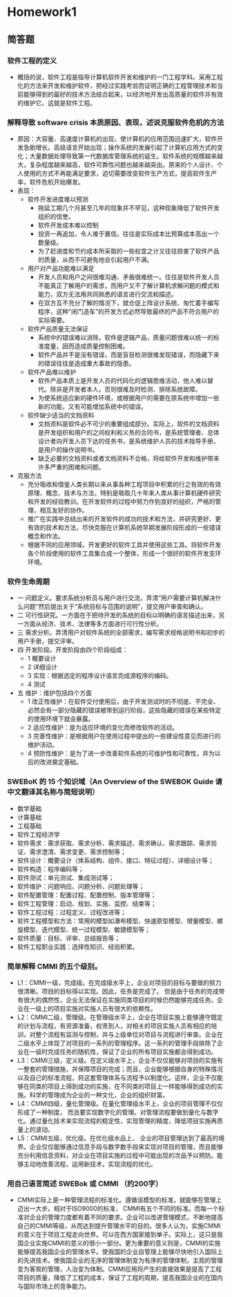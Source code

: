 # Homework1

## 简答题

### 软件工程的定义

- 概括的说，软件工程是指导计算机软件开发和维护的一门工程学科。采用工程化的方法来开发和维护软件，把经过实践考验而证明正确的工程管理技术和当前能够得到的最好的技术方法结合起来，以经济地开发出高质量的软件并有效的维护它。这就是软件工程。

### 解释导致 software crisis 本质原因、表现，述说克服软件危机的方法

- 原因：大容量、高速度计算机的出现，使计算机的应用范围迅速扩大，软件开发急剧增长。高级语言开始出现；操作系统的发展引起了计算机应用方式的变化；大量数据处理导致第一代数据库管理系统的诞生。软件系统的规模越来越大，复杂程度越来越高，软件可靠性问题也越来越突出。原来的个人设计、个人使用的方式不再能满足要求，迫切需要改变软件生产方式，提高软件生产率，软件危机开始爆发。
- 表现：
  - 软件开发进度难以预测
    - 拖延工期几个月甚至几年的现象并不罕见，这种现象降低了软件开发组织的信誉。
    - 软件开发成本难以控制
    - 投资一再追加，令人难于置信。往往是实际成本比预算成本高出一个数量级。
    - 为了赶进度和节约成本所采取的一些权宜之计又往往损害了软件产品的质量，从而不可避免地会引起用户不满。
  - 用户对产品功能难以满足
    - 开发人员和用户之间很难沟通、矛盾很难统一。往往是软件开发人员不能真正了解用户的需求，而用户又不了解计算机求解问题的模式和能力，双方无法用共同熟悉的语言进行交流和描述。
    - 在双方互不充分了解的情况下，就仓促上阵设计系统、匆忙着手编写程序，这种"闭门造车"的开发方式必然导致最终的产品不符合用户的实际需要。
  - 软件产品质量无法保证
    - 系统中的错误难以消除。软件是逻辑产品，质量问题很难以统一的标准度量，因而造成质量控制困难。
    - 软件产品并不是没有错误，而是盲目检测很难发现错误，而隐藏下来的错误往往是造成重大事故的隐患。
  - 软件产品难以维护
    - 软件产品本质上是开发人员的代码化的逻辑思维活动，他人难以替代。除非是开发者本人，否则很难及时检测、排除系统故障。
    - 为使系统适应新的硬件环境，或根据用户的需要在原系统中增加一些新的功能，又有可能增加系统中的错误。
  - 软件缺少适当的文档资料
    - 文档资料是软件必不可少的重要组成部分。实际上，软件的文档资料是开发组织和用户的之间权利和义务的合同书，是系统管理者、总体设计者向开发人员下达的任务书，是系统维护人员的技术指导手册，是用户的操作说明书。
    - 缺乏必要的文档资料或者文档资料不合格，将给软件开发和维护带来许多严重的困难和问题。
- 克服方法
  - 充分吸收和借鉴人类长期以来从事各种工程项目中积累的行之有效的有效原理、概念、技术与方法，特别是吸取几十年来人类从事计算机硬件研究和开发的经验教训。在开发软件的过程中努力作到良好的组织，严格的管理，相互友好的协作。
  - 推广在实践中总结出来的开发软件的成功的技术和方法，并研究更好、更有效的技术和方法，尽快克服在计算机系统早期发展阶段形成的一些错误概念和作法。
  - 根据不同的应用领域，开发更好的软件工具并使用这些工具。将软件开发各个阶段使用的软件工具集合成一个整体，形成一个很好的软件开发支环环境。

### 软件生命周期

- 一 问题定义。要求系统分析员与用户进行交流，弄清“用户需要计算机解决什么问题”然后提出关于“系统目标与范围的说明”，提交用户审查和确认。
- 二 可行性研究。一方面在于把待开发的系统的目标以明确的语言描述出来，另一方面从经济、技术、法律等多方面进行可行性分析。
- 三 需求分析。弄清用户对软件系统的全部需求，编写需求规格说明书和初步的用户手册，提交评审。
- 四 开发阶段。开发阶段由四个阶段组成：
  - 1 概要设计
  - 2 详细设计
  - 3 实现：根据选定的程序设计语言完成源程序的编码。
  - 4 测试
- 五 维护：维护包括四个方面
  - 1 改正性维护：在软件交付使用后，由于开发测试时的不彻底、不完全、必然会有一部分隐藏的错误被带到运行阶段，这些隐藏的错误在某些特定的使用环境下就会暴露。
  - 2 适应性维护：是为适应环境的变化而修改软件的活动。
  - 3 完善性维护：是根据用户在使用过程中提出的一些建设性意见而进行的维护活动。
  - 4 预防性维护：是为了进一步改善软件系统的可维护性和可靠性，并为以后的改进奠定基础。

### SWEBoK 的 15 个知识域（An Overview of the SWEBOK Guide 请中文翻译其名称与简短说明）

- 数学基础
- 计算基础
- 工程基础
- 软件工程经济学
- 软件需求：需求获取、需求分析、需求描述、需求确认、需求跟踪、需求验证、需求澄清、需求变更、需求控制等；
- 软件设计：概要设计（体系结构、组件、接口、特征过程）、详细设计等；
- 软件构造：程序编码等；
- 软件测试：单元测试、集成测试等；
- 软件维护：问题响应、问题分析、问题处理等；
- 软件配置管理：配置过程、配置控制、版本管理等；
- 软件工程管理：启动、规划、实施、监控、结束等；
- 软件工程过程：过程定义、过程改进等；
- 软件工程模型和方法：常用的模型如瀑布模型、快速原型模型、增量模型、螺旋模型、迭代模型、统一过程模型、敏捷模型等；
- 软件质量：目标、评审、总结报告等；
- 软件工程职业实践：选择性知识、经验积累。

### 简单解释 CMMI 的五个级别。

- L1：CMMI一级，完成级。在完成级水平上，企业对项目的目标与要做的努力很清晰。项目的目标得以实现。因此，任务是完成了。 但是由于任务的完成带有很大的偶然性，企业无法保证在实施同类项目的时候仍然能够完成任务。企业在一级上的项目实施对实施人员有很大的依赖性。
- L2：CMMI二级，管理级。在管理级水平上，企业在项目实施上能够遵守既定的计划与流程，有资源准备，权责到人，对相关的项目实施人员有相应的培训，对整个流程有监测与控制，并与上级单位对项目与流程进行审查。企业在二级水平上体现了对项目的一系列的管理程序。这一系列的管理手段排除了企业在一级时完成任务的随机性，保证了企业的所有项目实施都会得到成功。
- L3：CMMI三级，定义级。在定义级水平上，企业不仅仅能够对项目的实施有一整套的管理措施，并保障项目的完成；而且，企业能够根据自身的特殊情况以及自己的标准流程，将这套管理体系与流程予以制度化。这样，企业不仅能够在同类的项目上得到成功的实施，在不同类的项目上一样能够得到成功的实施。科学的管理成为企业的一种文化，企业的组织财富。
- L4：CMMI四级，量化管理级。在量化管理级水平上，企业的项目管理不仅仅形成了一种制度， 而且要实现数字化的管理。对管理流程要做到量化与数字化。通过量化技术来实现流程的稳定性，实现管理的精度，降低项目实施再质量上的波动。
- L5：CMMI五级，优化级。在优化级水品上， 企业的项目管理达到了最高的境界。企业仅仅能够通过信息手段与数字数手段来实现对项目的管理，而且能够充分利用信息资料，对企业在项目实施的过程中可能出现的次品予以预防。能够主动地改善流程，运用新技术，实现流程的优化。

### 用自己语言简述 SWEBok 或 CMMI （约200字）

- CMMI实际上是一种管理流程的标准化。遵循该模型的标准，就能够在管理上迈出一大步。相对于ISO9000的标准， CMMI有五个不同的标准。而每一个标准对企业的管理力度都有着不同的要求。企业可以改进管理模式，不断地提高自己的CMMI等级，从而达到提升管理水平的目的。很多人认为，实施CMMI的意义在于项目工程走向世界。可以在西方国家接到单子。实际上，这只是我国企业实施CMMI的意义的很小一部分。更为重要的意义则是，CMMI的实施能够提高我国企业的管理水平。使我国的企业自管理上能够尽快地引入国际上的先进技术。使我国企业的无序的管理体制变为有序的管理体制，主观的管理变为客观的管理，人治变为体制。CMMI应用将产生的直接效果是提高了工程项目的质量，降低了工程的成本，保证了工程的周期，提高我国企业的在国内与国际市场上的竞争能力。